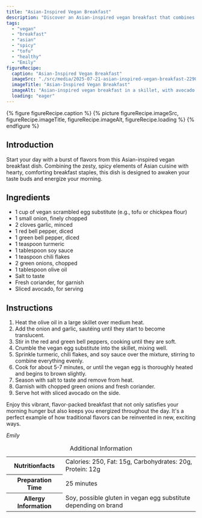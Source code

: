 ```yaml
---
title: "Asian-Inspired Vegan Breakfast"
description: "Discover an Asian-inspired vegan breakfast that combines zesty spices with hearty ingredients to kickstart your day. Perfect for those who love a spicy, flavorful morning meal."
tags:
  - "vegan"
  - "breakfast"
  - "asian"
  - "spicy"
  - "tofu"
  - "healthy"
  - "Emily"
figureRecipe: 
  caption: "Asian-Inspired Vegan Breakfast"
  imageSrc: "./src/media/2025-07-21-asian-inspired-vegan-breakfast-2290.png"
  imageTitle: "Asian-Inspired Vegan Breakfast"
  imageAlt: "Asian-inspired vegan breakfast in a skillet, with avocado slices on a simple table, highlighting fresh and vibrant colors against a neutral background."
  loading: "eager"
---
```


{% figure figureRecipe.caption %}
{% picture figureRecipe.imageSrc, figureRecipe.imageTitle, figureRecipe.imageAlt, figureRecipe.loading %}
{% endfigure %}

## Introduction

Start your day with a burst of flavors from this Asian-inspired vegan breakfast dish. Combining the zesty, spicy elements of Asian cuisine with hearty, comforting breakfast staples, this dish is designed to awaken your taste buds and energize your morning.

## Ingredients

- 1 cup of vegan scrambled egg substitute (e.g., tofu or chickpea flour)
- 1 small onion, finely chopped
- 2 cloves garlic, minced
- 1 red bell pepper, diced
- 1 green bell pepper, diced
- 1 teaspoon turmeric
- 1 tablespoon soy sauce
- 1 teaspoon chili flakes
- 2 green onions, chopped
- 1 tablespoon olive oil
- Salt to taste
- Fresh coriander, for garnish
- Sliced avocado, for serving

## Instructions

1. Heat the olive oil in a large skillet over medium heat.
2. Add the onion and garlic, sautéing until they start to become translucent.
3. Stir in the red and green bell peppers, cooking until they are soft.
4. Crumble the vegan egg substitute into the skillet, mixing well.
5. Sprinkle turmeric, chili flakes, and soy sauce over the mixture, stirring to combine everything evenly.
6. Cook for about 5-7 minutes, or until the vegan egg is thoroughly heated and begins to brown slightly.
7. Season with salt to taste and remove from heat.
8. Garnish with chopped green onions and fresh coriander.
9. Serve hot with sliced avocado on the side.

Enjoy this vibrant, flavor-packed breakfast that not only satisfies your morning hunger but also keeps you energized throughout the day. It's a perfect example of how traditional flavors can be reinvented in new, exciting ways.

*Emily*

<table><caption class='sr-only'>Additional Information</caption><tr><th>Nutritionfacts</th><td>Calories: 250, Fat: 15g, Carbohydrates: 20g, Protein: 12g&nbsp;</td></tr><tr><th>Preparation Time</th><td>25 minutes&nbsp;</td></tr><tr><th>Allergy Information</th><td>Soy, possible gluten in vegan egg substitute depending on brand&nbsp;</td></tr></table>

